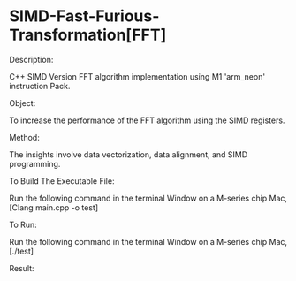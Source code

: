 # SIMD-Fast-Furious-Transformation[FFT]

Description:

C++ SIMD Version FFT algorithm implementation using M1 'arm_neon' instruction Pack. 


Object:

To increase the performance of the FFT algorithm using the SIMD registers. 


Method:

The insights involve data vectorization, data alignment, and SIMD programming.


To Build The Executable File:

Run the following command in the terminal Window on a M-series chip Mac,
[Clang main.cpp -o test]


To Run:

Run the following command in the terminal Window on a M-series chip Mac,
[./test]

Result:

